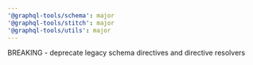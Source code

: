 ```yaml
---
'@graphql-tools/schema': major
'@graphql-tools/stitch': major
'@graphql-tools/utils': major
---
```


BREAKING - deprecate legacy schema directives and directive resolvers
